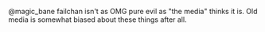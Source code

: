 @magic_bane failchan isn't as OMG pure evil as "the media" thinks it is. Old media is somewhat biased about these things after all.